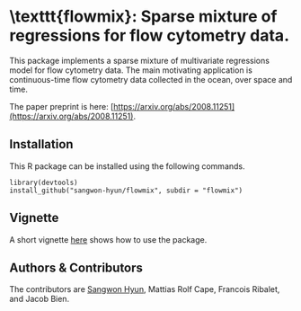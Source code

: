 \texttt{flowmix}: Sparse mixture of regressions for flow cytometry data.
=============

This package implements a sparse mixture of multivariate regressions model for
flow cytometry data. The main motivating application is continuous-time flow
cytometry data collected in the ocean, over space and time.

The paper preprint is here: [https://arxiv.org/abs/2008.11251](https://arxiv.org/abs/2008.11251).

## Installation

This R package can be installed using the following commands.

```{r}
library(devtools)
install_github("sangwon-hyun/flowmix", subdir = "flowmix")
```

## Vignette

A short vignette [here](./flowmix/vignettes/flowmix.html) shows how to use the
package.
	
## Authors & Contributors

The contributors are [Sangwon Hyun](http://sangwon-hyun.org/), Mattias Rolf Cape, Francois Ribalet, and Jacob Bien.
